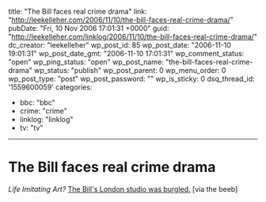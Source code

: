 title: "The Bill faces real crime drama"
link: "http://leekelleher.com/2006/11/10/the-bill-faces-real-crime-drama/"
pubDate: "Fri, 10 Nov 2006 17:01:31 +0000"
guid: "http://leekelleher.com/linklog/2006/11/10/the-bill-faces-real-crime-drama/"
dc_creator: "leekelleher"
wp_post_id: 85
wp_post_date: "2006-11-10 19:01:31"
wp_post_date_gmt: "2006-11-10 17:01:31"
wp_comment_status: "open"
wp_ping_status: "open"
wp_post_name: "the-bill-faces-real-crime-drama"
wp_status: "publish"
wp_post_parent: 0
wp_menu_order: 0
wp_post_type: "post"
wp_post_password: ""
wp_is_sticky: 0
dsq_thread_id: '1559600059'
categories:
  - bbc: "bbc"
  - crime: "crime"
  - linklog: "linklog"
  - tv: "tv"

---

# The Bill faces real crime drama

<em>Life Imitating Art?</em> <a href="http://news.bbc.co.uk/1/hi/entertainment/6135706.stm">The Bill's London studio was burgled.</a> [via the beeb]